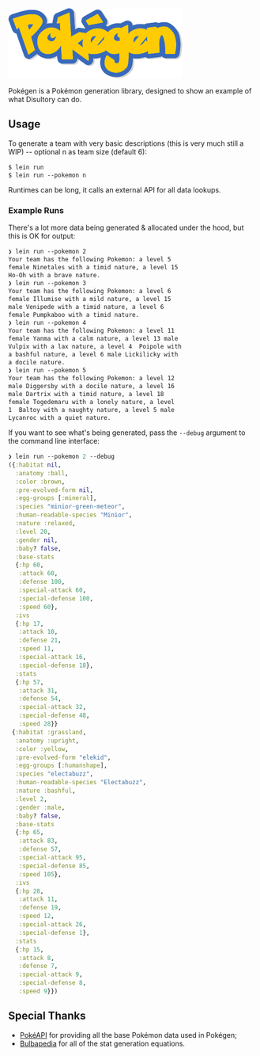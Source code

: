 ![Pokegen Logo](res/logo.png)

Pokégen is a Pokémon generation library, designed to show an example of
what Disultory can do.

## Usage

To generate a team with very basic descriptions (this is very much still
a WIP) -- optional n as team size (default 6):

```
$ lein run
$ lein run --pokemon n
```

Runtimes can be long, it calls an external API for all data lookups.

### Example Runs

There's a lot more data being generated & allocated under the hood, but this is OK for output:

```
❯ lein run --pokemon 2
Your team has the following Pokemon: a level 5 
female Ninetales with a timid nature, a level 15  
Ho-Oh with a brave nature.
❯ lein run --pokemon 3
Your team has the following Pokemon: a level 6 
female Illumise with a mild nature, a level 15 
male Venipede with a timid nature, a level 6 
female Pumpkaboo with a timid nature.
❯ lein run --pokemon 4
Your team has the following Pokemon: a level 11 
female Yanma with a calm nature, a level 13 male 
Vulpix with a lax nature, a level 4  Poipole with 
a bashful nature, a level 6 male Lickilicky with
a docile nature.
❯ lein run --pokemon 5
Your team has the following Pokemon: a level 12
male Diggersby with a docile nature, a level 16 
male Dartrix with a timid nature, a level 18 
female Togedemaru with a lonely nature, a level 
1  Baltoy with a naughty nature, a level 5 male 
Lycanroc with a quiet nature.
```

If you want to see what's being generated, pass the `--debug`
argument to the command line interface:

```clojure
❯ lein run --pokemon 2 --debug
({:habitat nil,
  :anatomy :ball,
  :color :brown,
  :pre-evolved-form nil,
  :egg-groups [:mineral],
  :species "minior-green-meteor",
  :human-readable-species "Minior",
  :nature :relaxed,
  :level 20,
  :gender nil,
  :baby? false,
  :base-stats
  {:hp 60,
   :attack 60,
   :defense 100,
   :special-attack 60,
   :special-defense 100,
   :speed 60},
  :ivs
  {:hp 17,
   :attack 10,
   :defense 21,
   :speed 11,
   :special-attack 16,
   :special-defense 18},
  :stats
  {:hp 57,
   :attack 31,
   :defense 54,
   :special-attack 32,
   :special-defense 48,
   :speed 28}}
 {:habitat :grassland,
  :anatomy :upright,
  :color :yellow,
  :pre-evolved-form "elekid",
  :egg-groups [:humanshape],
  :species "electabuzz",
  :human-readable-species "Electabuzz",
  :nature :bashful,
  :level 2,
  :gender :male,
  :baby? false,
  :base-stats
  {:hp 65,
   :attack 83,
   :defense 57,
   :special-attack 95,
   :special-defense 85,
   :speed 105},
  :ivs
  {:hp 28,
   :attack 11,
   :defense 19,
   :speed 12,
   :special-attack 26,
   :special-defense 1},
  :stats
  {:hp 15,
   :attack 8,
   :defense 7,
   :special-attack 9,
   :special-defense 8,
   :speed 9}})
```

## Special Thanks

- [PokéAPI](https://pokeapi.co/) for providing all the base Pokémon data
used in Pokégen;
- [Bulbapedia](https://bulbapedia.bulbagarden.net/wiki/) for all of the
stat generation equations.
